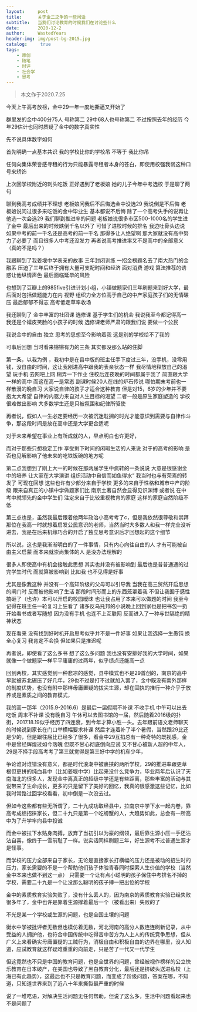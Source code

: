 ```yaml
---
layout:     post
title:      关于金二之争的一些闲话
subtitle:   当我们讨论教育的时候我们在讨论些什么
date:       2020-12-2
author:     WastedYears
header-img: img/post-bg-2015.jpg
catalog: 	 true
tags:
    - 原创
    - 随笔
    - 时评
    - 社会学
    - 思考
---
```


>  本文作于2020.7.25

今天上午高考放榜，金中29一年一度地撕逼又开始了

群里发的金中400分75人 号称第二 29中68人也号称第二 不过按照去年的经历 今年29估计也同时质疑了金中的数字真实性

先不说具体数字如何

首先明确一点基本共识 我的学校比你的学校吊 不等于 我比你吊

任何向集体荣誉感寻租的行为只能暴露寻租者本身的苍白，即使用校强我弱这种口号来矫饰 

上次回学校附近的刺头吃饭 正好遇到了老板娘  她的儿子今年中考选校 于是聊了两句 

聊到我高考成绩并不理想  老板娘问我后不后悔选金中没选29  我说倒是不后悔  老板娘说问过很多来吃饭的金中毕业生 基本都说不后悔 除了一个高考失手的说再让他选一次会选29  我们聊到推进率的问题  老板娘说很多市区500-1000名的学生进了金中 最后出来的时候跌倒千名以外了  可惜了进校时候的排名  我边吐骨头边说 如果中考的前一千名还是高考的前一千名 那得多让人绝望啊 那大家就没有高中努力了必要了 而且很多人中考还没发力  再者说高考推进率又不是高中的全部意义（真的不是吗？）

我跟聊到了我姜堰中学表亲的故事 三年封闭训练  一招金榜题名去了南大热门的金融系  压迫了三年后终于拥有大量可支配时间和经济  面对消费 游戏  算法推荐的诱惑让他纵情声色 最后面临延毕的风险

也想到了豆瓣上的985five引进计划小组，小镇做题家们三年刷题来到好大学，最后面对包括做题能力在内 视野 组织力全方位高于自己的中产家庭孩子们的无情碾压 最后郁郁不得志 高考低走草率收场

我还聊到了 金中丰富的社团课 选修课 基于学生们的机会 我说我至今都记得高一我还是个嬉皮笑脸的小孩子的时候 选修课老师严肃的跟我们说 要做一个公民  

我说金中的自由 独立 思考的思想至今影响着我  这是别的学校给不了我的

可事后回想 当时看来锵锵有力的三条 其实都没那么站的住脚

第一条，以我为例 ，我初中是在县中版的班主任手下度过三年，没手机，没零用钱，没自由的时间，这让我刚进高中跟我的表亲状态一样  我尽情地释放自己的渴望  玩手机 去网吧上网  糊弄一下作业 住校后连夜晚的时间都属于我了  简直跟大学一样的高中  而这在高一是常态 副课时候20人在线的炉石传说  哪怕期末考前也一样散漫的晚自习  大家说自律的孩子才适合这种教育 但是对15，6岁的少年并不要抱太大希望 自律的内驱力来自对人生目标的渴望 二者一般是原生家庭塑造的 学校很难做出影响  大多数学生还是只被氛围和纪律所驱使

再者说，假如人一生必定要经历一次被沉迷耽搁的时光才能意识到需要与自律作斗争，那这段时间是放在高中还是大学更合适呢 

对于未来希望在事业上有所成就的人，早点明白也许更好，

而对于那些只想稳定工作 享受剩下时间的闲暇生活的人来说 对于的高考的影响 是否也见解影响了他未来的吃铁饭碗的地方呢

第二点我想到了刚上大一的时候在那两届学生中疯转的一条说说 大意是很感谢金中的培养 让大家在大学演讲 组织活动中自信而如鱼得水“ 我当时也与有荣焉的转发了 可现在回想 这些也许有少部分来自于学校 更多的来自于性格和城市中产的阶级  跟来自真正的小镇中学做题家们比 南京土著自然会显得见识渊博  或者说  在中考中就领先的金中学生们 注定来自于比较重视教育的家庭 这样的家庭自然阶级不低

第三点也是，虽然我最后跟着他两年政治小高考考了c，但是我依然很尊敬和崇拜那位在我高一时就想着启发公民意识的老师，当然当时大多数人和我一样完全没听进去，我是在后来机缘巧合的开启了独立思考意识后才回想起的这个细节

所以说，这也是我渐渐明白的了一件事情，只有内心向往自由的人 才有可能被自由主义启蒙 而本来就崇尚集体的人 是没办法理解的  

很多人即使高中有机会接触此思想 其实也并没有被影响到 最后也是普普通通的过完学生时代 而就算被影响到 比如我 也不见得是好事

尤其是像我这种  并没有一个高知阶级的父母可以引导我 当我在高三贸然开启思想的闸门时 反而被他影响了生活 那段时间形而上的东西笼罩着我 不但让我囿于感性搞砸了（也许）本可以开启的校园暧昧 也让我占用了本来可以做题的时间 我至今记得在班主任一轮复习上狂看了 诸多反乌托邦的小说晚上回到家也是把书包一扔开始看书或者写随想  因为没有手机 也连不上互联网 反而进入了一种与世隔绝的精神状态  

现在看来 没有找到好时机开启思考似乎并不是一件好事 如果让我选择一生愚钝 换全心复习 我肯定不会换  但如果只是推迟呢  

再者说，即使看了这么多书 想了这么多问题 我也没有安排好我的大学时间，如果就像一个做题家一样平平庸庸的过两年，似乎绩点还能高一点

回到两校，其实感觉到一种悲凉的感觉，县中模式也不是29首创的，南京的高中早就被苏北碾压了好几年，29也不过是打不过就加入罢了，金中既没有南外那样的制度优势，也没有附中那样毋庸置疑的拔尖生源，却在固执的推行一种介乎于放养或是素质之间的教育模式，

我的高一那年（2015.9-2016.6）是最后一届假期不补课 不收手机 中午可以出去吃饭  周末不补课 没有晚自习  午休可以去图书馆的一届，然后随着2016级的扑街，2017.18.19似乎经历了四连衰，到今年才算小胜一头。去年跟前语文老师聊天的时候说到家长在门口举横幅要求补课  然后才连着补了半个暑假，当然跟29比还是少的，但是跟往届比已经多了很多，看金中29互掐总有一种奇特的既视感，金中是曾经辉煌过如今落魄 但既不甘心彻底倒向应试 又不甘心被新人超的中年人，29是不择手段高考考了第三就觉得是第三好中学的机车少年，

争论谁对谁错没有意义，都是时代浪潮中被裹挟的两所学校，29的推进率跟更草根但更拼的纯血县中（比如姜堰中学）比起来没什么竞争力，毕业两年后认识了天南海北的很多人，发现金中离真正的超级中学还是有些距离，那些丰富的活动与其说带来了生命成长，更多的只是留下了美好的回忆，我真的很感激这些记忆，比如我时常路过回学校看看，初中倒是一次没去过。

但如今这些都有些无所谓了，二十九成功取经县中，拉南京中学下水一起内卷，靠高考成绩招徕家长，但二十九只是第一个吃螃蟹的人，大趋势如此，总会有一所高中为了升学率向县中投诚

而金中被拉下水贴身肉搏，放弃了当初引以为豪的纲领，最后靠生源小压一手还沾沾自喜，像终于一雪前耻了一样。说实话同样刷题三年，好生源考不过普通生源才是怪事。

而学校的压力全部来自于家长，无论是直接家长打横幅的压力还是被动的招生时的压力，家长需要的不是一个帮助他们孩子体验青春同时探索人生价值的学校（当然金中本来也做不到这一点） 只需要一个让有点小聪明的孩子保住中考排名不掉的学校，需要二十九是一个让没那么聪明的孩子搏一把出位的学校

金中的素质教育实验失败了，没有什么丢人的，因为南京的素质教育实验已经失败很多年了，金中也许是靠着生源撑着最后一个（被看出来）失败的了

不光是某一个学校或生源的问题，也是全国土壤的问题

衡水中学被批评者无数但也模仿着无数，河北河南的高分人数连连刷新记录，从中受益的人拥护他，也符合中国传统中吃得苦中苦方为人上人的传统竞争思想，但从广义上来看确实毋庸置疑的工贼行为，消极自由和积极自由的边界在哪里，没人知道，应试教育就这样疑难重重的向前走，只是苦了一代又一代学生

但这竟然也不只是中国的教育问题，也是全世界的问题，曾经被视作榜样的公立快乐教育在日本破产，在美国也导致了黑白教育分化，最后还是挤破头送进私校（上海已有此趋势），这最后也不只是教育问题，而变成了阶级问题，答案在哪，不知道，只知道世界来到了近八十年来撕裂最严重的时候

说了一堆呓语，对解决生活问题无任何帮助，但说了这么多，生活中问题看起来也不是问题了